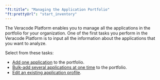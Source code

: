 ```yaml
---
"ft:title": "Managing the Application Portfolio"
"ft:prettyUrl": "start_inventory"
---
```

The Veracode Platform enables you to manage all the applications in the portfolio for your organization. One of the first tasks you perform in the Veracode Platform is to input all the information about the applications that you want to analyze.

Select from these tasks:

-   [Add one application](https://docs.veracode.com/r/t_add_application) to the portfolio.
-   [Bulk-add several applications at one time](https://docs.veracode.com/r/t_bulk_add_applications) to the portfolio.
-   [Edit an existing application profile](https://docs.veracode.com/r/t_edit_application_profile).